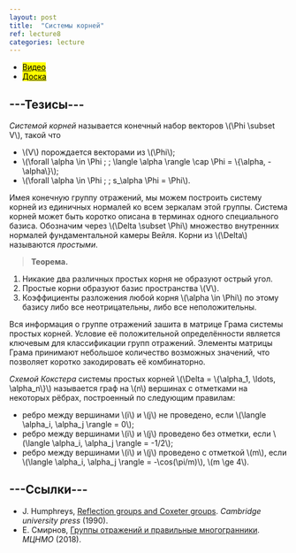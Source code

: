 ```yaml
---
layout: post
title:  "Системы корней"
ref: lecture8
categories: lecture
---
```


+ [<mark>Видео</mark>](https://drive.google.com/file/d/1hrgN10m6s8A-24-nan1BLImQCaa2TG3U/view?usp=sharing)
+ [<mark>Доска</mark>]({{site.baseurl}}/whiteboard/lec8.pdf)


## ---Тезисы---

_Системой корней_ называется конечный набор векторов \\(\Phi \subset V\\), такой что
+ \\(V\\) порождается векторами из \\(\Phi\\);
+ \\(\forall \alpha \in \Phi \; \; \\langle \alpha \rangle \cap \Phi = \\{\alpha, -\alpha\\}\\);
+ \\(\forall \alpha \in \Phi \; \; s_\alpha \Phi = \Phi\\).

Имея конечную группу отражений, мы можем построить систему корней из единичных нормалей ко всем зеркалам этой группы. Система корней может быть коротко описана в терминах одного специального базиса. Обозначим через \\(\Delta \subset \Phi\\) множество внутренних нормалей фундаментальной камеры Вейля. Корни из \\(\Delta\\) называются _простыми_.

> **Теорема.**
1. Никакие два различных простых корня не образуют острый угол. 
2. Простые корни образуют базис пространства \\(V\\). 
3. Коэффициенты разложения любой корня \\(\alpha \in \Phi\\) по этому базису либо все неотрицательны, либо все неположительны. 

Вся информация о группе отражений зашита в матрице Грама системы простых корней. Условие её положительной определённости является ключевым для классификации групп отражений. Элементы матрицы Грама принимают небольшое количество возможных значений, что позволяет коротко закодировать её комбинаторно.

_Схемой Кокстера_ системы простых корней \\(\Delta = \\{\alpha_1, \ldots, \alpha_n\\}\\) называется граф на \\(n\\) вершинах с отметками на некоторых рёбрах, построенный по следующим правилам:
+ ребро между вершинами \\(i\\) и \\(j\\) не проведено, если \\(\langle \alpha_i, \alpha_j \rangle = 0\\);
+ ребро между вершинами \\(i\\) и \\(j\\) проведено без отметки, если \\(\langle \alpha_i, \alpha_j \rangle = -1/2\\);
+ ребро между вершинами \\(i\\) и \\(j\\) проведено с отметкой \\(m\\), если \\(\langle \alpha_i, \alpha_j \rangle = -\cos(\pi/m)\\), \\(m \ge 4\\).

## ---Cсылки---
+ J. Humphreys, [Reflection groups and Coxeter groups](books.google.ru/books?id=ODfjmOeNLMUC). _Cambridge university press_ (1990).
+ Е. Смирнов, [Группы отражений и правильные многогранники](https://www.mccme.ru/free-books/dubna/smirnov-reflections-v2.pdf). _МЦНМО_ (2018).